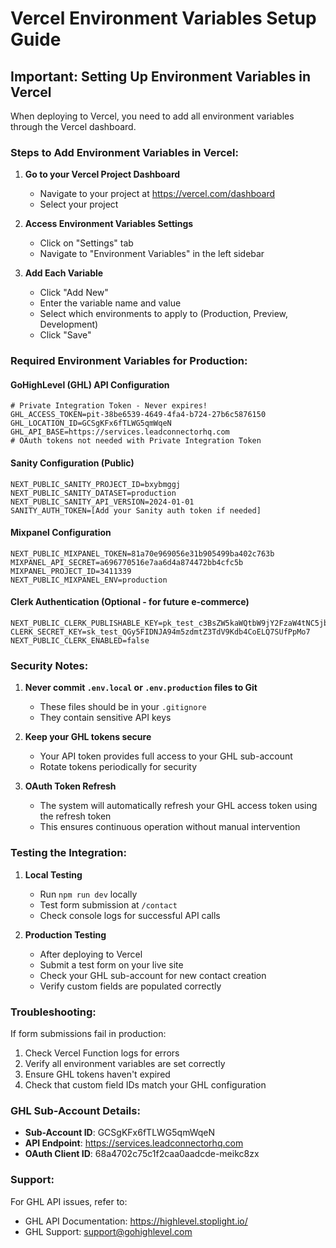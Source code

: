 # Vercel Environment Variables Setup Guide

## Important: Setting Up Environment Variables in Vercel

When deploying to Vercel, you need to add all environment variables through the Vercel dashboard. 

### Steps to Add Environment Variables in Vercel:

1. **Go to your Vercel Project Dashboard**
   - Navigate to your project at https://vercel.com/dashboard
   - Select your project

2. **Access Environment Variables Settings**
   - Click on "Settings" tab
   - Navigate to "Environment Variables" in the left sidebar

3. **Add Each Variable**
   - Click "Add New"
   - Enter the variable name and value
   - Select which environments to apply to (Production, Preview, Development)
   - Click "Save"

### Required Environment Variables for Production:

#### GoHighLevel (GHL) API Configuration
```
# Private Integration Token - Never expires!
GHL_ACCESS_TOKEN=pit-38be6539-4649-4fa4-b724-27b6c5876150
GHL_LOCATION_ID=GCSgKFx6fTLWG5qmWqeN
GHL_API_BASE=https://services.leadconnectorhq.com
# OAuth tokens not needed with Private Integration Token
```

#### Sanity Configuration (Public)
```
NEXT_PUBLIC_SANITY_PROJECT_ID=bxybmggj
NEXT_PUBLIC_SANITY_DATASET=production
NEXT_PUBLIC_SANITY_API_VERSION=2024-01-01
SANITY_AUTH_TOKEN=[Add your Sanity auth token if needed]
```

#### Mixpanel Configuration
```
NEXT_PUBLIC_MIXPANEL_TOKEN=81a70e969056e31b905499ba402c763b
MIXPANEL_API_SECRET=a696770516e7aa6d4a874472bb4cfc5b
MIXPANEL_PROJECT_ID=3411339
NEXT_PUBLIC_MIXPANEL_ENV=production
```

#### Clerk Authentication (Optional - for future e-commerce)
```
NEXT_PUBLIC_CLERK_PUBLISHABLE_KEY=pk_test_c3BsZW5kaWQtbW9jY2FzaW4tNC5jbGVyay5hY2NvdW50cy5kZXYk
CLERK_SECRET_KEY=sk_test_QGy5FIDNJA94m5zdmtZ3TdV9Kdb4CoELQ7SUfPpMo7
NEXT_PUBLIC_CLERK_ENABLED=false
```

### Security Notes:

1. **Never commit `.env.local` or `.env.production` files to Git**
   - These files should be in your `.gitignore`
   - They contain sensitive API keys

2. **Keep your GHL tokens secure**
   - Your API token provides full access to your GHL sub-account
   - Rotate tokens periodically for security

3. **OAuth Token Refresh**
   - The system will automatically refresh your GHL access token using the refresh token
   - This ensures continuous operation without manual intervention

### Testing the Integration:

1. **Local Testing**
   - Run `npm run dev` locally
   - Test form submission at `/contact`
   - Check console logs for successful API calls

2. **Production Testing**
   - After deploying to Vercel
   - Submit a test form on your live site
   - Check your GHL sub-account for new contact creation
   - Verify custom fields are populated correctly

### Troubleshooting:

If form submissions fail in production:
1. Check Vercel Function logs for errors
2. Verify all environment variables are set correctly
3. Ensure GHL tokens haven't expired
4. Check that custom field IDs match your GHL configuration

### GHL Sub-Account Details:
- **Sub-Account ID**: GCSgKFx6fTLWG5qmWqeN
- **API Endpoint**: https://services.leadconnectorhq.com
- **OAuth Client ID**: 68a4702c75c1f2caa0aadcde-meikc8zx

### Support:
For GHL API issues, refer to:
- GHL API Documentation: https://highlevel.stoplight.io/
- GHL Support: support@gohighlevel.com